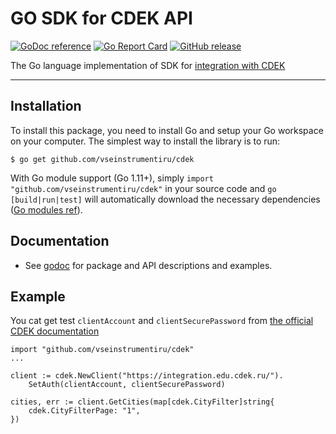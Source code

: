 # GO SDK for CDEK API
[![GoDoc reference](https://godoc.org/github.com/vseinstrumentiru/CDEK?status.svg)](https://godoc.org/github.com/vseinstrumentiru/CDEK) 
[![Go Report Card](https://goreportcard.com/badge/github.com/vseinstrumentiru/CDEK)](https://goreportcard.com/report/github.com/vseinstrumentiru/CDEK)
[![GitHub release](https://img.shields.io/github/release/vseinstrumentiru/cdek.svg)](https://github.com/vseinstrumentiru/CDEK/releases)

The Go language implementation of SDK for [integration with CDEK](https://www.cdek.ru/clients/integrator.html)

----
Installation
------------

To install this package, you need to install Go and setup your Go workspace on
your computer. The simplest way to install the library is to run:

```
$ go get github.com/vseinstrumentiru/cdek
```
With Go module support (Go 1.11+), simply `import "github.com/vseinstrumentiru/cdek"` in
your source code and `go [build|run|test]` will automatically download the
necessary dependencies ([Go modules
ref](https://github.com/golang/go/wiki/Modules)).

Documentation
-------------
- See [godoc](https://godoc.org/github.com/vseinstrumentiru/CDEK) for package and API
  descriptions and examples.

Example
-------------
You cat get test `clientAccount` and `clientSecurePassword` from [the official CDEK documentation](https://confluence.cdek.ru/pages/viewpage.action?pageId=20264477#DataExchangeProtocol(v1.5)-TestAccount)
```
import "github.com/vseinstrumentiru/cdek"
...

client := cdek.NewClient("https://integration.edu.cdek.ru/").
    SetAuth(clientAccount, clientSecurePassword)

cities, err := client.GetCities(map[cdek.CityFilter]string{
    cdek.CityFilterPage: "1",
})
```
